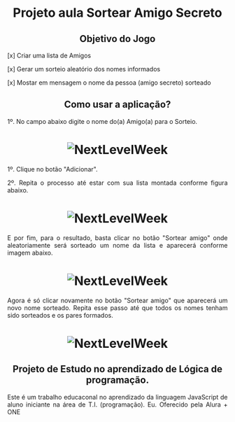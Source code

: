 <h1 align="center"> Projeto aula Sortear Amigo Secreto </h1>

<h2 align="center"> Objetivo do Jogo </h2>

<p align="justify"> [x] Criar uma lista de Amigos  </p>
<p align="justify"> [x] Gerar um sorteio aleatório dos nomes informados  </p>
<p align="justify"> [x] Mostar em mensagem o nome da pessoa (amigo secreto) sorteado  </p>

<h2 align="center"> Como usar a aplicação? </h2>

<p align="justify"> 1º. No campo abaixo digite o nome do(a) Amigo(a) para o Sorteio. </p>
<h1 align="center">
  <img alt="NextLevelWeek" title="#NextLevelWeek" src="./assets/digiteNome.png" />
</h1>
<p align="justify"> 1º. Clique no botão "Adicionar". </p>

<p align="justify"> 2º. Repita o processo até estar com sua lista montada conforme figura abaixo. </p>

<h1 align="center">
  <img alt="NextLevelWeek" title="#NextLevelWeek" src="./assets/nomesAdicionados.png" />
</h1>

<p align="justify"> E por fim, para o resultado, basta clicar no botão "Sortear amigo" onde aleatoriamente será sorteado um nome da lista e aparecerá conforme imagem abaixo. </p>

<h1 align="center">
  <img alt="NextLevelWeek" title="#NextLevelWeek" src="./assets/nomeSorteado.png" />
</h1>

<p align="justify"> Agora é só clicar novamente no botão "Sortear amigo" que aparecerá um novo nome sorteado. Repita esse passo até que todos os nomes tenham sido sorteados e os pares formados. </p>

<h1 align="center">
  <img alt="NextLevelWeek" title="#NextLevelWeek" src="./assets/jogoAmigoSecreto.png" />
</h1>

<h2 align="center"> Projeto de Estudo no aprendizado de Lógica de programação. </h2>
<p align="justify"> Este é um trabalho educaconal no aprendizado da linguagem JavaScript de aluno iniciante na área de T.I. (programação). Eu. Oferecido pela Alura + ONE </p>
